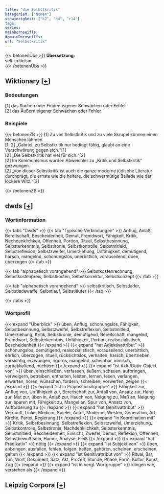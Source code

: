 ```yaml
---
title: "die Selbstkritik"
kategorien: ["Nomen"]
schwierigkeit: ["k2", "h4", "r14"]
tags:
series:
mainDornseiffs:
domainDornseiffs:
url: "Selbstkritik"
---
```


{{< betonenÜbs >}}
**Übersetzung:**  
self-criticism  
{{< /betonenÜbs >}}

## Wiktionary [[+](https://de.wiktionary.org/wiki/Selbstkritik)]

### Bedeutungen
[1] das Suchen oder Finden eigener Schwächen oder Fehler  
[2] das Äußern eigener Schwächen oder Fehler  

### Beispiele
{{< betonenZB >}}
[1] Zu viel Selbstkritik und zu viele Skrupel können einen Menschen lähmen.  
[1, 2] „Gabriel, zu Selbstkritik nur bedingt fähig, glaubt an eine Verschwörung gegen sich.“[1]  
[2] „Die Selbstkritik hat viel für sich.“[2]  
[2] Im Kommunismus wurden Abweichler zu „Kritik und Selbstkritik“ gezwungen.  
[2] „Von dieser Selbstkritik ist auch die ganze moderne jüdische Literatur durchprägt, die ernste wie die heitere, die schwermütige Ballade wie der lockere Witz.“[3]  

{{< /betonenZB >}}


## dwds [[+](https://www.dwds.de/wb/Selbstkritik)]

### Wortinformation
{{< tabs "Dwds" >}}
{{< tab "Typische Verbindungen" >}}
Anflug, Anlaß, Bereitschaft, Bescheidenheit, Demut, Fremdwort, Fähigkeit, Kritik, Nachdenklichkeit, Offenheit, Portion, Ritual, Selbstbesinnung, Selbsterkenntnis, Selbstironie, Selbstkontrolle, Selbstmitleid, Selbstreflexion, Selbstzweifel, Umerziehung, Unfähigkeit, demütigend, harsch, mangelnd, schonungslos, unerbittlich, vorauseilend, üben, überzogen
{{< /tab >}}

{{< tab "alphabetisch vorangehend" >}}
Selbstkostenrechnung, Selbstkostenpreis, Selbstkosten, Selbstkorrektur, Selbstkonzept
{{< /tab >}}

{{< tab "alphabetisch vorangehend" >}}
selbstkritisch, Selbstlader, Selbstladewaffe, Selbstlauf, Selbstläufer
{{< /tab >}}

{{< /tabs >}}

### Wortprofil
{{< expand "Überblick" >}} üben, Anflug, schonungslos, Fähigkeit, Selbstbesinnung, Selbstzweifel, Selbstreflexion, Selbstmitleid, Umerziehung, Kritik, Selbstironie, demütigend, Bereitschaft, mangelnd, Fremdwort, Selbsterkenntnis, Unfähigkeit, Portion, realsozialistisch, Bescheidenheit {{< /expand >}}
{{< expand "hat Adjektivattribut" >}} schonungslos, demütigend, realsozialistisch, vorauseilend, unerbittlich, ehrlich, überzogen, rituell, rücksichtslos, verhalten, harsch, übertrieben, vorsichtig, erzwungen, rigoros, mangelnd, scheinbar, ironisch, zurückhaltend, nüchtern {{< /expand >}}
{{< expand "ist Akk./Dativ-Objekt von" >}} üben, einschließen, verfassen, äußern, scheuen, aufbringen, verweigern, betreiben, enthalten, leisten, lernen, lesen, verlangen, erwarten, hören, wünschen, fordern, schreiben, vorwerfen, zeigen {{< /expand >}}
{{< expand "ist in Präpositionalgruppe" >}} Fähigkeit zur, Anflug von, Unfähigkeit zur, Bereitschaft zur, Anfall von, Ansatz zur, Hang zur, Mut zur, üben in, Anlaß zur, Hauch von, Neigung zu, Maß an, Neigung zur, sparen mit, Fähigkeit zu, Mangel an, Spur von, Ansatz von, Aufforderung zu {{< /expand >}}
{{< expand "hat Genitivattribut" >}} Vernunft, Linke, Medium, Spieler, Autor, Moderne, Westen, Generation, Art, Kirche, Partei, Regierung {{< /expand >}}
{{< expand "in Koordination mit" >}} Kritik, Selbstbesinnung, Selbstreflexion, Selbstzweifel, Umerziehung, Selbstkontrolle, Selbstironie, Nachdenklichkeit, Selbsterkenntnis, Selbstmitleid, Bescheidenheit, Einsicht, Zweifel, Demut, Reflexion, Offenheit, Selbstbewußtsein, Humor, Analyse, Fleiß {{< /expand >}}
{{< expand "hat Prädikativ" >}} nötig {{< /expand >}}
{{< expand "ist Subjekt von" >}} üben, anbringen, ausfallen, fehlen, folgen, helfen, gehören, scheinen, erscheinen, gelten {{< /expand >}}
{{< expand "ist Genitivattribut von" >}} Ritual, Bar, Ton, Wort, Dokument, Satz, Akt, Prozeß, Stunde, Phase, Form, Kultur, Kunst, Zug {{< /expand >}}
{{< expand "ist in vergl. Wortgruppe" >}} klingen wie, verstehen als {{< /expand >}}

## Leipzig Corpora [[+](https://corpora.uni-leipzig.de/en/res?word=Selbstkritik&corpusId=deu_newscrawl-public_2018)]

